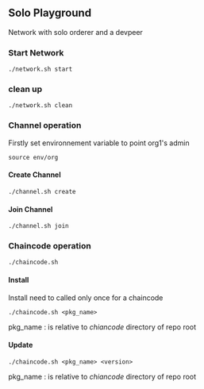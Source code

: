 ## Solo Playground

Network with solo orderer and a devpeer

### Start Network
```
./network.sh start
```
### clean up
```
./network.sh clean
```

### Channel operation
Firstly set environnement variable to point org1's admin
```
source env/org
```
#### Create Channel
```
./channel.sh create
```
#### Join Channel
```
./channel.sh join
```

### Chaincode operation
`./chaincode.sh`
#### Install
Install need to called only once for a chaincode
```
./chaincode.sh <pkg_name>
```

pkg_name : is relative to *chiancode* directory of repo root

#### Update
```
./chaincode.sh <pkg_name> <version>
```
pkg_name : is relative to *chiancode* directory of repo root

